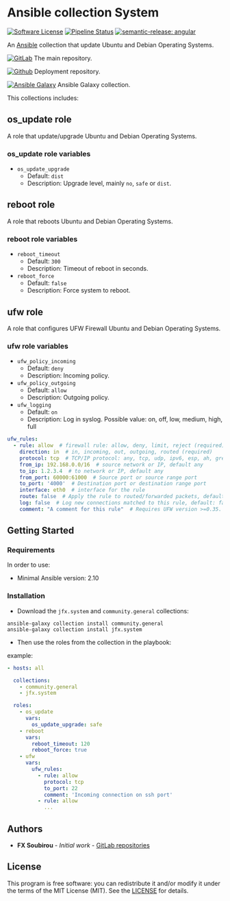 # Ansible collection System

[![Software License](https://img.shields.io/badge/license-MIT-informational.svg?style=flat)](LICENSE)
[![Pipeline Status](https://gitlab.com/op_so/ansible/system/badges/main/pipeline.svg)](https://gitlab.com/op_so/ansible/system/pipelines)
[![semantic-release: angular](https://img.shields.io/badge/semantic--release-angular-e10079?logo=semantic-release)](https://github.com/semantic-release/semantic-release)

An [Ansible](https://www.ansible.com/) collection that update Ubuntu and Debian Operating Systems.

[![GitLab](https://shields.io/badge/Gitlab-informational?logo=gitlab&style=flat-square)](https://gitlab.com/op_so/ansible/system) The main repository.

[![Github](https://shields.io/badge/Github-informational?logo=github&style=flat-square)](https://github.com/jfx/ansible-collection-system) Deployment repository.

[![Ansible Galaxy](https://shields.io/badge/Ansible_Galaxy-informational?logo=ansible&style=flat-square)](https://galaxy.ansible.com/jfx/system) Ansible Galaxy collection.

This collections includes:

## os_update role

A role that update/upgrade Ubuntu and Debian Operating Systems.

### os_update role variables

- `os_update_upgrade`
  - Default: `dist`
  - Description: Upgrade level, mainly `no`, `safe` or `dist`.

## reboot role

A role that reboots Ubuntu and Debian Operating Systems.

### reboot role variables

- `reboot_timeout`
  - Default: `300`
  - Description: Timeout of reboot in seconds.
- `reboot_force`
  - Default: `false`
  - Description: Force system to reboot.

## ufw role

A role that configures UFW Firewall Ubuntu and Debian Operating Systems.

### ufw role variables

- `ufw_policy_incoming`
  - Default: `deny`
  - Description: Incoming policy.
- `ufw_policy_outgoing`
  - Default: `allow`
  - Description: Outgoing policy.
- `ufw_logging`
  - Default: `on`
  - Description: Log in syslog. Possible value: on, off, low, medium, high, full

```yaml
ufw_rules:
  - rule: allow  # firewall rule: allow, deny, limit, reject (required)
    direction: in  # in, incoming, out, outgoing, routed (required)
    protocol: tcp  # TCP/IP protocol: any, tcp, udp, ipv6, esp, ah, gre, igmp. Default tcp
    from_ip: 192.168.0.0/16  # source network or IP, default any
    to_ip: 1.2.3.4  # to network or IP, default any
    from_port: 60000:61000  # Source port or source range port
    to_port: '4000'  # Destination port or destination range port
    interface: eth0  # interface for the rule
    route: false  # Apply the rule to routed/forwarded packets, default: false
    log: false  # Log new connections matched to this rule, default: false
    comment: "A comment for this rule"  # Requires UFW version >=0.35.
```

## Getting Started

### Requirements

In order to use:

- Minimal Ansible version: 2.10

### Installation

- Download the `jfx.system` and `community.general` collections:

```shell
ansible-galaxy collection install community.general
ansible-galaxy collection install jfx.system
```

- Then use the roles from the collection in the playbook:

example:

```yaml
- hosts: all

  collections:
    - community.general
    - jfx.system

  roles:
    - os_update
      vars:
        os_update_upgrade: safe
    - reboot
      vars:
        reboot_timeout: 120
        reboot_force: true
    - ufw
      vars:
        ufw_rules:
          - rule: allow
            protocol: tcp
            to_port: 22
            comment: 'Incoming connection on ssh port'
          - rule: allow
            ...
```

## Authors

- **FX Soubirou** - *Initial work* - [GitLab repositories](https://gitlab.com/op_so)

## License

This program is free software: you can redistribute it and/or modify it under the terms of the MIT License (MIT). See the [LICENSE](https://opensource.org/licenses/MIT) for details.
